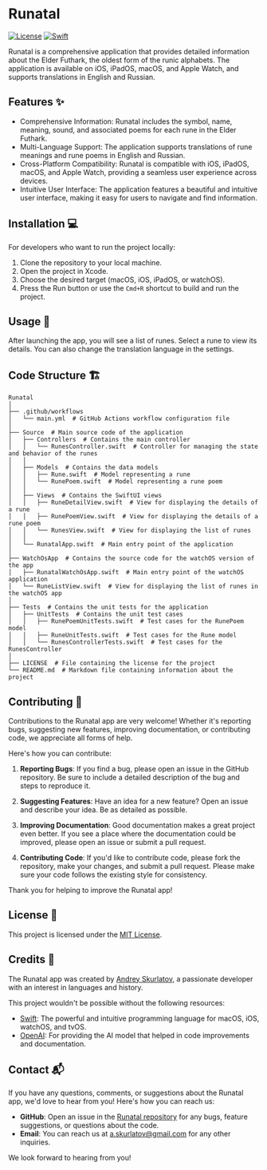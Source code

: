 # Runatal

[![License](https://img.shields.io/badge/License-MIT-blue.svg)](https://opensource.org/licenses/MIT)
[![Swift](https://img.shields.io/badge/Swift-5.8-orange.svg)](https://swift.org/)

Runatal is a comprehensive application that provides detailed information about the Elder Futhark, the oldest form of the runic alphabets. The application is available on iOS, iPadOS, macOS, and Apple Watch, and supports translations in English and Russian.

## Features ✨

 - Comprehensive Information: Runatal includes the symbol, name, meaning, sound, and associated poems for each rune in the Elder Futhark.
 - Multi-Language Support: The application supports translations of rune meanings and rune poems in English and Russian.
 - Cross-Platform Compatibility: Runatal is compatible with iOS, iPadOS, macOS, and Apple Watch, providing a seamless user experience across devices.
 - Intuitive User Interface: The application features a beautiful and intuitive user interface, making it easy for users to navigate and find information.


## Installation 💻

For developers who want to run the project locally:

1. Clone the repository to your local machine.
2. Open the project in Xcode.
3. Choose the desired target (macOS, iOS, iPadOS, or watchOS).
4. Press the Run button or use the `Cmd+R` shortcut to build and run the project.

## Usage 📖

After launching the app, you will see a list of runes. Select a rune to view its details. You can also change the translation language in the settings.

## Code Structure 🏗️

```
Runatal
│
├── .github/workflows
│   └── main.yml  # GitHub Actions workflow configuration file
│
├── Source  # Main source code of the application
│   ├── Controllers  # Contains the main controller
│   │   └── RunesController.swift  # Controller for managing the state and behavior of the runes
│   │
│   ├── Models  # Contains the data models
│   │   ├── Rune.swift  # Model representing a rune
│   │   └── RunePoem.swift  # Model representing a rune poem
│   │
│   ├── Views  # Contains the SwiftUI views
│   │   ├── RuneDetailView.swift  # View for displaying the details of a rune
│   │   ├── RunePoemView.swift  # View for displaying the details of a rune poem
│   │   └── RunesView.swift  # View for displaying the list of runes
│   │
│   └── RunatalApp.swift  # Main entry point of the application
│
├── WatchOsApp  # Contains the source code for the watchOS version of the app
│   ├── RunatalWatchOsApp.swift  # Main entry point of the watchOS application
│   └── RuneListView.swift  # View for displaying the list of runes in the watchOS app
│
├── Tests  # Contains the unit tests for the application
│   ├── UnitTests  # Contains the unit test cases
│   │   ├── RunePoemUnitTests.swift  # Test cases for the RunePoem model
│   │   ├── RuneUnitTests.swift  # Test cases for the Rune model
│   │   └── RunesControllerTests.swift  # Test cases for the RunesController
│
├── LICENSE  # File containing the license for the project
└── README.md  # Markdown file containing information about the project
```

## Contributing 🤝

Contributions to the Runatal app are very welcome! Whether it's reporting bugs, suggesting new features, improving documentation, or contributing code, we appreciate all forms of help.

Here's how you can contribute:

1. **Reporting Bugs**: If you find a bug, please open an issue in the GitHub repository. Be sure to include a detailed description of the bug and steps to reproduce it.

2. **Suggesting Features**: Have an idea for a new feature? Open an issue and describe your idea. Be as detailed as possible.

3. **Improving Documentation**: Good documentation makes a great project even better. If you see a place where the documentation could be improved, please open an issue or submit a pull request.

4. **Contributing Code**: If you'd like to contribute code, please fork the repository, make your changes, and submit a pull request. Please make sure your code follows the existing style for consistency.

Thank you for helping to improve the Runatal app!


## License 📜

This project is licensed under the [MIT License](LICENSE).

## Credits 🙏

The Runatal app was created by [Andrey Skurlatov](https://andskur.github.io), a passionate developer with an interest in languages and history.

This project wouldn't be possible without the following resources:

- [Swift](https://swift.org/): The powerful and intuitive programming language for macOS, iOS, watchOS, and tvOS.
- [OpenAI](https://openai.com/): For providing the AI model that helped in code improvements and documentation.

## Contact 📬

If you have any questions, comments, or suggestions about the Runatal app, we'd love to hear from you! Here's how you can reach us:

- **GitHub**: Open an issue in the [Runatal repository](https://github.com/andskur/Runatal/issues) for any bugs, feature suggestions, or questions about the code.
- **Email**: You can reach us at [a.skurlatov@gmail.com](mailto:a.skurlatov@gmail.com) for any other inquiries.

We look forward to hearing from you!
